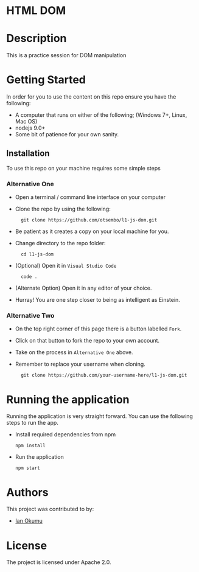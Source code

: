 # HTML DOM

# Description
This is a practice session for DOM manipulation


# Getting Started
In order for you to use the content on this repo ensure you have the following:

- A computer that runs on either of the following; (Windows 7+, Linux, Mac OS)
- nodejs 9.0+
- Some bit of patience for your own sanity.

## Installation

To use this repo on your machine requires some simple steps

### Alternative One

- Open a terminal / command line interface on your computer
- Clone the repo by using the following:

        git clone https://github.com/otsembo/l1-js-dom.git

- Be patient as it creates a copy on your local machine for you.
- Change directory to the repo folder:

        cd l1-js-dom

- (Optional) Open it in ``Visual Studio Code``

        code .

- (Alternate Option) Open it in any editor of your choice.
- Hurray! You are one step closer to being as intelligent as Einstein.

### Alternative Two

- On the top right corner of this page there is a button labelled ``Fork``.
- Click on that button to fork the repo to your own account.
- Take on the process in ``Alternative One`` above.
- Remember to replace your username when cloning.

        git clone https://github.com/your-username-here/l1-js-dom.git


# Running the application

Running the application is very straight forward. You can use the following steps to run the app.

- Install required dependencies from npm

      npm install
- Run the application

      npm start

# Authors
This project was contributed to by:
- [Ian Okumu](https://github.com/otsembo/)

# License
The project is licensed under Apache 2.0.